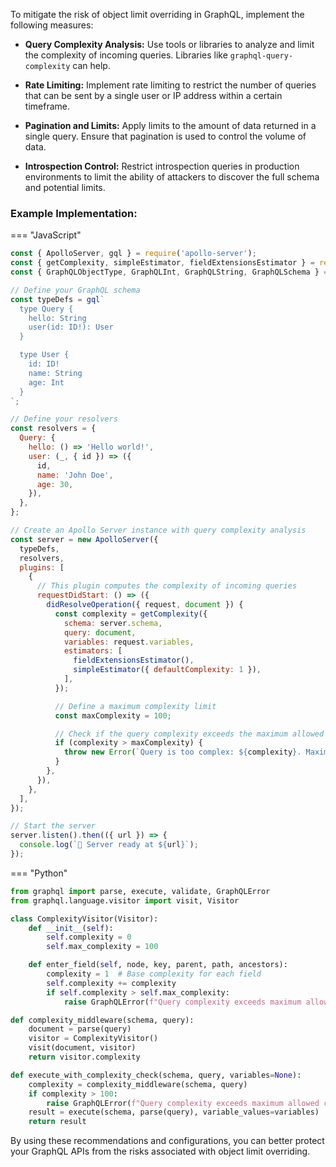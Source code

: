 To mitigate the risk of object limit overriding in GraphQL, implement the following measures:

- **Query Complexity Analysis:** Use tools or libraries to analyze and limit the complexity of incoming queries. Libraries like `graphql-query-complexity` can help.

- **Rate Limiting:** Implement rate limiting to restrict the number of queries that can be sent by a single user or IP address within a certain timeframe.

- **Pagination and Limits:** Apply limits to the amount of data returned in a single query. Ensure that pagination is used to control the volume of data.

- **Introspection Control:** Restrict introspection queries in production environments to limit the ability of attackers to discover the full schema and potential limits.

### Example Implementation:

=== "JavaScript"
  ```javascript
  const { ApolloServer, gql } = require('apollo-server');
  const { getComplexity, simpleEstimator, fieldExtensionsEstimator } = require('graphql-query-complexity');
  const { GraphQLObjectType, GraphQLInt, GraphQLString, GraphQLSchema } = require('graphql');

  // Define your GraphQL schema
  const typeDefs = gql`
    type Query {
      hello: String
      user(id: ID!): User
    }

    type User {
      id: ID!
      name: String
      age: Int
    }
  `;

  // Define your resolvers
  const resolvers = {
    Query: {
      hello: () => 'Hello world!',
      user: (_, { id }) => ({
        id,
        name: 'John Doe',
        age: 30,
      }),
    },
  };

  // Create an Apollo Server instance with query complexity analysis
  const server = new ApolloServer({
    typeDefs,
    resolvers,
    plugins: [
      {
        // This plugin computes the complexity of incoming queries
        requestDidStart: () => ({
          didResolveOperation({ request, document }) {
            const complexity = getComplexity({
              schema: server.schema,
              query: document,
              variables: request.variables,
              estimators: [
                fieldExtensionsEstimator(),
                simpleEstimator({ defaultComplexity: 1 }),
              ],
            });

            // Define a maximum complexity limit
            const maxComplexity = 100;

            // Check if the query complexity exceeds the maximum allowed
            if (complexity > maxComplexity) {
              throw new Error(`Query is too complex: ${complexity}. Maximum allowed complexity: ${maxComplexity}`);
            }
          },
        }),
      },
    ],
  });

  // Start the server
  server.listen().then(({ url }) => {
    console.log(`🚀 Server ready at ${url}`);
  });
  ```

=== "Python"
  ```python
  from graphql import parse, execute, validate, GraphQLError
  from graphql.language.visitor import visit, Visitor

  class ComplexityVisitor(Visitor):
      def __init__(self):
          self.complexity = 0
          self.max_complexity = 100

      def enter_field(self, node, key, parent, path, ancestors):
          complexity = 1  # Base complexity for each field
          self.complexity += complexity
          if self.complexity > self.max_complexity:
              raise GraphQLError(f"Query complexity exceeds maximum allowed complexity of {self.max_complexity}")

  def complexity_middleware(schema, query):
      document = parse(query)
      visitor = ComplexityVisitor()
      visit(document, visitor)
      return visitor.complexity

  def execute_with_complexity_check(schema, query, variables=None):
      complexity = complexity_middleware(schema, query)
      if complexity > 100:
          raise GraphQLError(f"Query complexity exceeds maximum allowed complexity of 100")
      result = execute(schema, parse(query), variable_values=variables)
      return result
  ```

By using these recommendations and configurations, you can better protect your GraphQL APIs from the risks associated with object limit overriding.